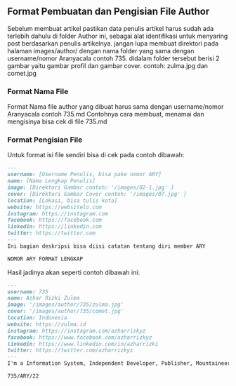 <!------------------------------------------------------------------------------------------------->
<!-- DOCUMENTATION OF AUTHOR FILE                                                                -->
<!------------------------------------------------------------------------------------------------->
<!-- Copyright (C) 2020 MINEVERSAL                                                               -->
<!-- Licensed material of MINEVERSAL                                                             -->
<!------------------------------------------------------------------------------------------------->
<!-- Object             : DOAF                                                                   -->
<!-- Outline            : Documentation of Author File                                           -->
<!-- File ID            : Mineversal-DOAF                                                        -->
<!------------------------------------------------------------------------------------------------->
<!-- Author             : 735/ARY/22                                                             -->
<!-- Revision Author    : -                                                                      -->
<!-- Created Time       : 2023/08/27 09:48 (UTC+07:00)                                           -->
<!-- Modification Time  : 2023/08/27 08:37 (UTC+07:00)                                           -->
<!-- Version            : 1 (Number of Version)                                                  -->
<!-- Revision           : 0 (Number of Revision)                                                 -->
<!------------------------------------------------------------------------------------------------->

<!------------------------------------------------------------------------------------------------->
<!-- TITLE                                                                                       -->
<!------------------------------------------------------------------------------------------------->
## Format Pembuatan dan Pengisian File Author
Sebelum membuat artikel pastikan data penulis artikel harus sudah ada terlebih dahulu di folder Author ini, sebagai alat identifikasi untuk menyaring post berdasarkan penulis artikelnya. jangan lupa membuat direktori pada halaman images/author/ dengan nama folder yang sama dengan username/nomor Aranyacala contoh 735. didalam folder tersebut berisi 2 gambar yaitu gambar profil dan gambar cover. contoh: zulma.jpg dan comet.jpg

<!------------------------------------------------------------------------------------------------->
<!-- SUBTITLE 1                                                                                  -->
<!------------------------------------------------------------------------------------------------->
### Format Nama File
Format Nama file author yang dibuat harus sama dengan username/nomor Aranyacala contoh 735.md Contohnya cara membuat, menamai dan mengisinya bisa cek di file 735.md

<!------------------------------------------------------------------------------------------------->
<!-- SUBTITLE 2                                                                                  -->
<!------------------------------------------------------------------------------------------------->
### Format Pengisian File
Untuk format isi file sendiri bisa di cek pada contoh dibawah:

```md
---
username: [Username Penulis, bisa pake nomor ARY]
name: [Nama Lengkap Penulis]
image: [Direktori Gambar contoh: '/images/02-1.jpg' ]
cover: [Direktori Gambar Cover contoh: '/images/07.jpg' ]
location: [Lokasi, bisa tulis kota]
website: https://websitelo.com
instagram: https://instagram.com
facebook: https://facebook.com
linkedin: https://linkedin.com
twitter: https://twitter.com
---
Ini bagian deskripsi bisa diisi catatan tentang diri member ARY

NOMOR ARY FORMAT LENGKAP
```

Hasil jadinya akan seperti contoh dibawah ini:
```md
---
username: 735
name: Azhar Rizki Zulma
image: '/images/author/735/zulma.jpg'
cover: '/images/author/735/comet.jpg'
location: Indonesia
website: https://zulma.id
instagram: https://instagram.com/azharrizkyz
facebook: https://www.facebook.com/azharrizkyz
linkedin: https://www.linkedin.com/in/azharrizki
twitter: https://twitter.com/azharrizkyz
---
I'm a Information System, Independent Developer, Publisher, Mountaineer, Nature Lovers, Musician, Producer, and Blogger.

735/ARY/22
```